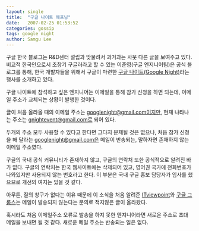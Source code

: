 ```yaml
---
layout: single
title:  "구글 나이트 해프닝"
date:   2007-02-25 01:53:52
categories: gossip
tags: google night
author: Samgu Lee
---
```

구글 한국 블로그는 R&amp;D센터 설립과 맞물려서 과거과는 사뭇 다른 글을 보여주고 있다. 비교적 한국인으로서 초창기 구글러라고 할 수 있는 이준영(구글 엔지니어팀)은 공식 블로그를 통해, 한국 개발자들을 위해서 구글이 마련한 [구글 나이트(Google Night)](http://googlekoreablog.blogspot.com/2007/02/google-google-night.html)라는 행사를 소개하고 있다.

구글 나이트에 참석하고 싶은 엔지니어는 이메일을 통해 참가 신청을 하면 되는데, 이메일 주소가 교체되는 상황이 발행한 것이다.

글이 처음 올라올 때의 이메일 주소는 googlenight@gmail.com이지만, 현재 나타나는 주소는 gnightevent@gmail.com로 되어 있다.

두개의 주소 모두 사용할 수 있다고 한다면 그다지 문제될 것은 없으나, 처음 참가 신청을 해 달라는 googlenight@gmail.com은 메일이 반송되는, 말하자면 존재하지 않는 이메일 주소였다.

구글의 국내 공식 커뮤니티가 존재하지 않고, 구글의 연락처 또한 공식적으로 알려진 바가 없다. 구글의 연락처는 한국 웹사이트에는 삭제되어 있고, 영어권 국가에 전화번호가 나와있지만 사용되지 않는 번호라고 한다. 이 부분은 국내 구글 홍보 담당자가 입사를 했으므로 개선의 여지는 있을 것 같다.

아무튼, 질의 창구가 없다는 이유 때문에 이 소식을 처음 알려준 [ITviewpoint](http://itviewpoint.com/tt/index.php?pl=2564)와 [구글 그룹스](http://groups.google.co.kr/group/Google-Korea-Group?hl=ko)는 메일이 발송되지 않는다는 문의로 적지않은 글이 올라왔다.

혹시라도 처음 이메일주소 오류로 발송을 하지 못한 엔지니어라면 새로운 주소로 초대 메일을 보내면 될 것 같다. 새로운 메일 주소는 반송되는 일은 없다.
